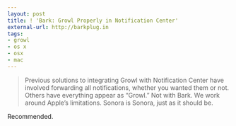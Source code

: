 ```yaml
---
layout: post
title: ! 'Bark: Growl Properly in Notification Center'
external-url: http://barkplug.in
tags:
- growl
- os x
- osx
- mac
---
```


> Previous solutions to integrating Growl with Notification Center have involved forwarding all notifications, whether you wanted them or not. Others have everything appear as “Growl.” Not with Bark. We work around Apple’s limitations. Sonora is Sonora, just as it should be.

Recommended.
